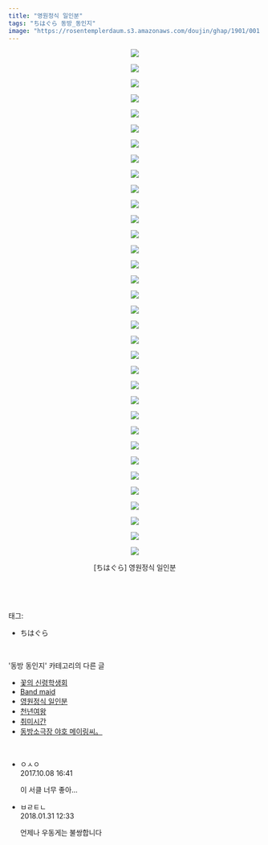 ```yaml
---
title: "영원정식 일인분"
tags: "ちはぐら 동방_동인지"
image: "https://rosentemplerdaum.s3.amazonaws.com/doujin/ghap/1901/001.jpg"
---
```

<div class="article">
<p style="text-align: center; clear: none; float: none;"><img src="{{ site.imgserver10 }}/ghap/1901/001.jpg"/></p>
<p style="text-align: center; clear: none; float: none;"><img src="{{ site.imgserver10 }}/ghap/1901/002.jpg"/></p>
<p style="text-align: center; clear: none; float: none;"><img src="{{ site.imgserver10 }}/ghap/1901/003.jpg"/></p>
<p style="text-align: center; clear: none; float: none;"><img src="{{ site.imgserver10 }}/ghap/1901/004.jpg"/></p>
<p style="text-align: center; clear: none; float: none;"><img src="{{ site.imgserver10 }}/ghap/1901/005.jpg"/></p>
<p style="text-align: center; clear: none; float: none;"><img src="{{ site.imgserver10 }}/ghap/1901/006.jpg"/></p>
<p style="text-align: center; clear: none; float: none;"><img src="{{ site.imgserver10 }}/ghap/1901/007.jpg"/></p>
<p style="text-align: center; clear: none; float: none;"><img src="{{ site.imgserver10 }}/ghap/1901/008.jpg"/></p>
<p style="text-align: center; clear: none; float: none;"><img src="{{ site.imgserver10 }}/ghap/1901/009.jpg"/></p>
<p style="text-align: center; clear: none; float: none;"><img src="{{ site.imgserver10 }}/ghap/1901/010.jpg"/></p>
<p style="text-align: center; clear: none; float: none;"><img src="{{ site.imgserver10 }}/ghap/1901/011.jpg"/></p>
<p style="text-align: center; clear: none; float: none;"><img src="{{ site.imgserver10 }}/ghap/1901/012.jpg"/></p>
<p style="text-align: center; clear: none; float: none;"><img src="{{ site.imgserver10 }}/ghap/1901/013.jpg"/></p>
<p style="text-align: center; clear: none; float: none;"><img src="{{ site.imgserver10 }}/ghap/1901/014.jpg"/></p>
<p style="text-align: center; clear: none; float: none;"><img src="{{ site.imgserver10 }}/ghap/1901/015.jpg"/></p>
<p style="text-align: center; clear: none; float: none;"><img src="{{ site.imgserver10 }}/ghap/1901/016.jpg"/></p>
<p style="text-align: center; clear: none; float: none;"><img src="{{ site.imgserver10 }}/ghap/1901/017.jpg"/></p>
<p style="text-align: center; clear: none; float: none;"><img src="{{ site.imgserver10 }}/ghap/1901/018.jpg"/></p>
<p style="text-align: center; clear: none; float: none;"><img src="{{ site.imgserver10 }}/ghap/1901/019.jpg"/></p>
<p style="text-align: center; clear: none; float: none;"><img src="{{ site.imgserver10 }}/ghap/1901/020.jpg"/></p>
<p style="text-align: center; clear: none; float: none;"><img src="{{ site.imgserver10 }}/ghap/1901/021.jpg"/></p>
<p style="text-align: center; clear: none; float: none;"><img src="{{ site.imgserver10 }}/ghap/1901/022.jpg"/></p>
<p style="text-align: center; clear: none; float: none;"><img src="{{ site.imgserver10 }}/ghap/1901/023.jpg"/></p>
<p style="text-align: center; clear: none; float: none;"><img src="{{ site.imgserver10 }}/ghap/1901/024.jpg"/></p>
<p style="text-align: center; clear: none; float: none;"><img src="{{ site.imgserver10 }}/ghap/1901/025.jpg"/></p>
<p style="text-align: center; clear: none; float: none;"><img src="{{ site.imgserver10 }}/ghap/1901/026.jpg"/></p>
<p style="text-align: center; clear: none; float: none;"><img src="{{ site.imgserver10 }}/ghap/1901/027.jpg"/></p>
<p style="text-align: center; clear: none; float: none;"><img src="{{ site.imgserver10 }}/ghap/1901/028.jpg"/></p>
<p style="text-align: center; clear: none; float: none;"><img src="{{ site.imgserver10 }}/ghap/1901/029.jpg"/></p>
<p style="text-align: center; clear: none; float: none;"><img src="{{ site.imgserver10 }}/ghap/1901/030.jpg"/></p>
<p style="text-align: center; clear: none; float: none;"><img src="{{ site.imgserver10 }}/ghap/1901/031.jpg"/></p>
<p style="text-align: center; clear: none; float: none;"><img src="{{ site.imgserver10 }}/ghap/1901/032.jpg"/></p>
<p style="text-align: center; clear: none; float: none;"><img src="{{ site.imgserver10 }}/ghap/1901/033.jpg"/></p>
<p style="text-align: center; clear: none; float: none;"><img src="{{ site.imgserver10 }}/ghap/1901/034.jpg"/></p>
<p style="text-align: center; clear: none; float: none;">[ちはぐら] 영원정식 일인분</p>
<p><br/></p>
</div><br/>
<div class="tagTrail">
<p>태그: </p>
<ul>
<li>ちはぐら</li>
</ul>
</div><br/>
<div class="another">
<p>'동방 동인지' 카테고리의 다른 글</p>
<ul>
<li><a href="/ghap_1903">꽃의 신령학생회</a></li>
<li><a href="/ghap_1902">Band maid</a></li>
<li><a href="/ghap_1901">영원정식 일인분</a></li>
<li><a href="/ghap_1900">천년여왕</a></li>
<li><a href="/ghap_1899">취미시간</a></li>
<li><a href="/ghap_1898">동방소극장 야호 메이링씨。</a></li>
</ul>
</div><br/>
<div class="cb_module cb_fluid">
<div class="cb_wrt cb_profile">
<div class="comment">
<ul>
<li class="cb_thumb_off" id="comment15100530">
<div class="cb_comment_area">
<div class="cb_info_area">
<div class="cb_section">
<span class="cb_nick_name">ㅇㅅㅇ</span>
</div>
<div class="cb_section">
<span class="cb_date">2017.10.08 16:41 </span>
</div>
</div>
<div class="cb_dsc_comment">
<p class="cb_dsc">
											이 서클 너무 좋아...
										</p>
</div>
</div></li>
<li class="cb_thumb_off" id="comment15187763">
<div class="cb_comment_area">
<div class="cb_info_area">
<div class="cb_section">
<span class="cb_nick_name">ㅂㄹㅌㄴ</span>
</div>
<div class="cb_section">
<span class="cb_date">2018.01.31 12:33 </span>
</div>
</div>
<div class="cb_dsc_comment">
<p class="cb_dsc">
											언제나 우동게는 불쌍합니다
										</p>
</div>
</div></li>
</ul>
</div>
</div><!-- commentList close -->
</div><br/>
